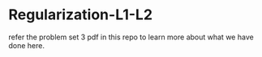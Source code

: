 # Regularization-L1-L2
refer the problem set 3 pdf in this repo to learn more about what we have done here.
